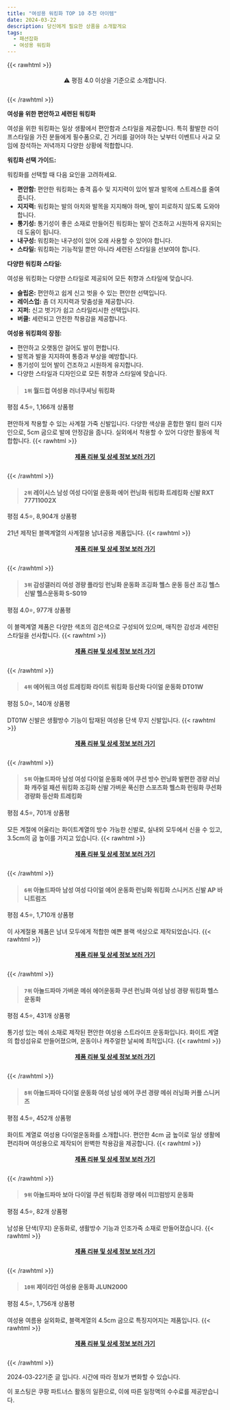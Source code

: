 ```yaml
---
title: "여성용 워킹화 TOP 10 추천 아이템"
date: 2024-03-22
description: 당신에게 필요한 상품을 소개할게요
tags:
  - 패션잡화
  - 여성용 워킹화
---
```

{{< rawhtml >}}<div class="toc" style="text-align: center; height: 50px; line-height: 2;">  <p>⚠️ 평점 4.0 이상을 기준으로 소개합니다.<br></p></div> {{< /rawhtml >}}

**여성을 위한 편안하고 세련된 워킹화**

여성을 위한 워킹화는 일상 생활에서 편안함과 스타일을 제공합니다. 특히 활발한 라이프스타일을 가진 분들에게 필수품으로, 긴 거리를 걸어야 하는 낮부터 이벤트나 사교 모임에 참석하는 저녁까지 다양한 상황에 적합합니다.

**워킹화 선택 가이드:**

워킹화를 선택할 때 다음 요인을 고려하세요.

* **편안함:** 편안한 워킹화는 충격 흡수 및 지지력이 있어 발과 발목에 스트레스를 줄여줍니다.
* **지지력:** 워킹화는 발의 아치와 발목을 지지해야 하며, 발이 피로하지 않도록 도와야 합니다.
* **통기성:** 통기성이 좋은 소재로 만들어진 워킹화는 발이 건조하고 시원하게 유지되는 데 도움이 됩니다.
* **내구성:** 워킹화는 내구성이 있어 오래 사용할 수 있어야 합니다.
* **스타일:** 워킹화는 기능적일 뿐만 아니라 세련된 스타일을 선보여야 합니다.

**다양한 워킹화 스타일:**

여성용 워킹화는 다양한 스타일로 제공되어 모든 취향과 스타일에 맞습니다.

* **슬립온:** 편안하고 쉽게 신고 벗을 수 있는 편안한 선택입니다.
* **레이스업:** 좀 더 지지력과 맞춤성을 제공합니다.
* **지퍼:** 신고 벗기가 쉽고 스타일리시한 선택입니다.
* **버클:** 세련되고 안전한 착용감을 제공합니다.

**여성용 워킹화의 장점:**

* 편안하고 오랫동안 걸어도 발이 편합니다.
* 발목과 발을 지지하여 통증과 부상을 예방합니다.
* 통기성이 있어 발이 건조하고 시원하게 유지합니다.
* 다양한 스타일과 디자인으로 모든 취향과 스타일에 맞습니다.


>#### `1위` 월드컵 여성용 러너쿠셔닝 워킹화
평점 4.5⭐, 1,166개 상품평

편안하게 착용할 수 있는 사계절 가죽 신발입니다. 다양한 색상을 혼합한 멀티 컬러 디자인으로, 5cm 굽으로 발에 안정감을 줍니다. 실외에서 착용할 수 있어 다양한 활동에 적합합니다.
{{< rawhtml >}}<div class="toc" style="text-align: center; height: 50px; line-height: 2;"><p><b><a href="https://link.coupang.com/re/AFFSDP?lptag=AF5033054&pageKey=6091490229&itemId=11358828161&vendorItemId=78635176125&traceid=V0-153-cf4c83284b514230&requestid=20240322152510713221593879&token=31850B%7CGM">제품 리뷰 및 상세 정보 보러 가기</a></b><br></p> </div>{{< /rawhtml >}}

>#### `2위` 레이시스 남성 여성 다이얼 운동화 에어 런닝화 워킹화 트레킹화 신발 RXT 77711002X
평점 4.5⭐, 8,904개 상품평

21년 제작된 블랙계열의 사계절용 남녀공용 제품입니다.
{{< rawhtml >}}<div class="toc" style="text-align: center; height: 50px; line-height: 2;"><p><b><a href="https://link.coupang.com/re/AFFSDP?lptag=AF5033054&pageKey=5637747422&itemId=9188321813&vendorItemId=87367244089&traceid=V0-153-f004ea8dd6899333&requestid=20240322152510713221593879&token=31850B%7CGM">제품 리뷰 및 상세 정보 보러 가기</a></b><br></p> </div>{{< /rawhtml >}}

>#### `3위` 감성갤러리 여성 경량 플라잉 런닝화 운동화 조깅화 헬스 운동 등산 조깅 헬스신발 헬스운동화 S-S019
평점 4.0⭐, 977개 상품평

이 블랙계열 제품은 다양한 색조의 검은색으로 구성되어 있으며, 매직한 감성과 세련된 스타일을 선사합니다.
{{< rawhtml >}}<div class="toc" style="text-align: center; height: 50px; line-height: 2;"><p><b><a href="https://link.coupang.com/re/AFFSDP?lptag=AF5033054&pageKey=7079635281&itemId=17607220138&vendorItemId=86067702820&traceid=V0-153-f88210aeb87def14&requestid=20240322152510713221593879&token=31850B%7CGM">제품 리뷰 및 상세 정보 보러 가기</a></b><br></p> </div>{{< /rawhtml >}}

>#### `4위` 에어워크 여성 트레킹화 라이트 워킹화 등산화 다이얼 운동화 DT01W
평점 5.0⭐, 140개 상품평

DT01W 신발은 생활방수 기능이 탑재된 여성용 단색 무지 신발입니다.
{{< rawhtml >}}<div class="toc" style="text-align: center; height: 50px; line-height: 2;"><p><b><a href="https://link.coupang.com/re/AFFSDP?lptag=AF5033054&pageKey=7595199516&itemId=20078807944&vendorItemId=87174432383&traceid=V0-153-2064bf11b38b8cd1&requestid=20240322152510713221593879&token=31850B%7CGM">제품 리뷰 및 상세 정보 보러 가기</a></b><br></p> </div>{{< /rawhtml >}}

>#### `5위` 아놀드파마 남성 여성 다이얼 운동화 에어 쿠션 방수 런닝화 발편한 경량 러닝화 캐주얼 패션 워킹화 조깅화 신발 가벼운 푹신한 스포츠화 헬스화 런링화 쿠션화 경량화 등산화 트레킹화
평점 4.5⭐, 701개 상품평

모든 계절에 어울리는 화이트계열의 방수 가능한 신발로, 실내외 모두에서 신을 수 있고, 3.5cm의 굽 높이를 가지고 있습니다.
{{< rawhtml >}}<div class="toc" style="text-align: center; height: 50px; line-height: 2;"><p><b><a href="https://link.coupang.com/re/AFFSDP?lptag=AF5033054&pageKey=7328238421&itemId=18808699954&vendorItemId=86458369702&traceid=V0-153-9031a9cf45eab272&requestid=20240322152510713221593879&token=31850B%7CGM">제품 리뷰 및 상세 정보 보러 가기</a></b><br></p> </div>{{< /rawhtml >}}

>#### `6위` 아놀드파마 남성 여성 다이얼 에어 운동화 런닝화 워킹화 스니커즈 신발 AP 바니트럼즈
평점 4.5⭐, 1,710개 상품평

이 사계절용 제품은 남녀 모두에게 적합한 예쁜 블랙 색상으로 제작되었습니다.
{{< rawhtml >}}<div class="toc" style="text-align: center; height: 50px; line-height: 2;"><p><b><a href="https://link.coupang.com/re/AFFSDP?lptag=AF5033054&pageKey=6442252972&itemId=13959301394&vendorItemId=81198825424&traceid=V0-153-3e4d36f16dc83b08&requestid=20240322152510713221593879&token=31850B%7CGM">제품 리뷰 및 상세 정보 보러 가기</a></b><br></p> </div>{{< /rawhtml >}}

>#### `7위` 아놀드파마 가벼운 메쉬 에어운동화 쿠션 런닝화 여성 남성 경량 워킹화 헬스 운동화
평점 4.5⭐, 431개 상품평

통기성 있는 메쉬 소재로 제작된 편안한 여성용 스트라이프 운동화입니다. 화이트 계열의 합성섬유로 만들어졌으며, 운동이나 캐주얼한 날씨에 최적입니다.
{{< rawhtml >}}<div class="toc" style="text-align: center; height: 50px; line-height: 2;"><p><b><a href="https://link.coupang.com/re/AFFSDP?lptag=AF5033054&pageKey=6771646357&itemId=18188931805&vendorItemId=85337752776&traceid=V0-153-308ba4189ea0325d&requestid=20240322152510713221593879&token=31850B%7CGM">제품 리뷰 및 상세 정보 보러 가기</a></b><br></p> </div>{{< /rawhtml >}}

>#### `8위` 아놀드파마 다이얼 운동화 여성 남성 에어 쿠션 경량 메쉬 러닝화 커플 스니커즈
평점 4.5⭐, 452개 상품평

화이트 계열로 여성용 다이얼운동화를 소개합니다. 편안한 4cm 굽 높이로 일상 생활에 편리하며 여성용으로 제작되어 완벽한 착용감을 제공합니다.
{{< rawhtml >}}<div class="toc" style="text-align: center; height: 50px; line-height: 2;"><p><b><a href="https://link.coupang.com/re/AFFSDP?lptag=AF5033054&pageKey=6938793150&itemId=16819034467&vendorItemId=84004076345&traceid=V0-153-91e748c36a09d875&requestid=20240322152510713221593879&token=31850B%7CGM">제품 리뷰 및 상세 정보 보러 가기</a></b><br></p> </div>{{< /rawhtml >}}

>#### `9위` 아놀드파마 보아 다이얼 쿠션 워킹화 경량 메쉬 미끄럼방지 운동화
평점 4.5⭐, 82개 상품평

남성용 단색(무지) 운동화로, 생활방수 기능과 인조가죽 소재로 만들어졌습니다.
{{< rawhtml >}}<div class="toc" style="text-align: center; height: 50px; line-height: 2;"><p><b><a href="https://link.coupang.com/re/AFFSDP?lptag=AF5033054&pageKey=7583915207&itemId=20025613185&vendorItemId=87222853659&traceid=V0-153-f15a69ed7b31fb5b&requestid=20240322152510713221593879&token=31850B%7CGM">제품 리뷰 및 상세 정보 보러 가기</a></b><br></p> </div>{{< /rawhtml >}}

>#### `10위` 제이라인 여성용 운동화 JLUN2000
평점 4.5⭐, 1,756개 상품평

여성용 여름용 실외화로, 블랙계열의 4.5cm 굽으로 특징지어지는 제품입니다.
{{< rawhtml >}}<div class="toc" style="text-align: center; height: 50px; line-height: 2;"><p><b><a href="https://link.coupang.com/re/AFFSDP?lptag=AF5033054&pageKey=222530663&itemId=697693699&vendorItemId=4782015550&traceid=V0-153-945848286e04fce2&requestid=20240322152510713221593879&token=31850B%7CGM">제품 리뷰 및 상세 정보 보러 가기</a></b><br></p> </div>{{< /rawhtml >}}


2024-03-22기준 글 입니다.
시간에 따라 정보가 변화할 수 있습니다.

이 포스팅은 쿠팡 파트너스 활동의 일환으로, 이에 따른 일정액의 수수료를 제공받습니다.